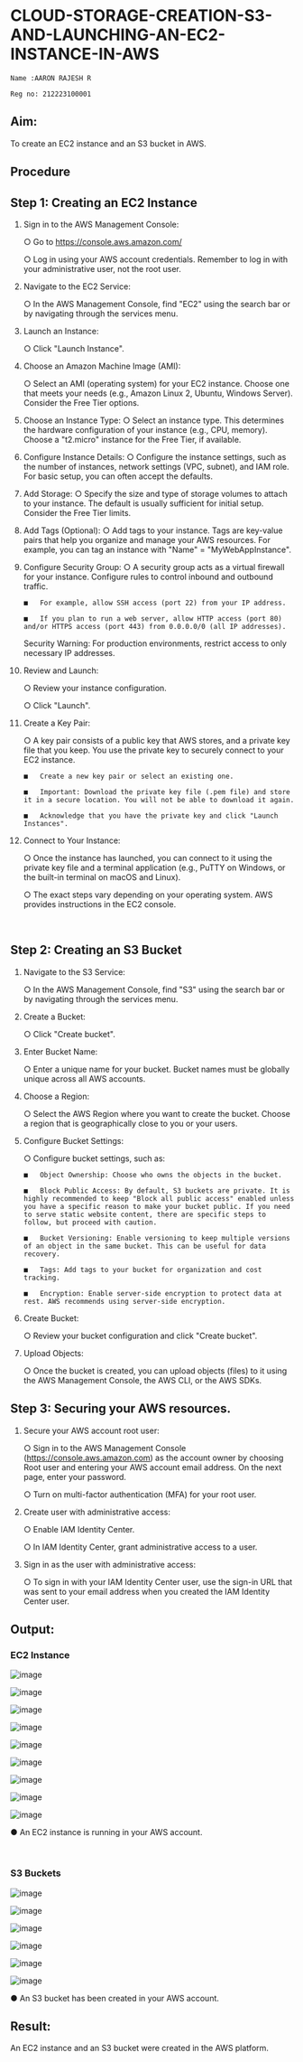 # CLOUD-STORAGE-CREATION-S3-AND-LAUNCHING-AN-EC2-INSTANCE-IN-AWS
~~~
Name :AARON RAJESH R

Reg no: 212223100001
~~~

## Aim:
To create an EC2 instance and an S3 bucket in AWS.
## Procedure
## Step 1: Creating an EC2 Instance
1.	Sign in to the AWS Management Console:

    ○	Go to https://console.aws.amazon.com/

    ○	Log in using your AWS account credentials. Remember to log in with your administrative user, not the root user.

2.	Navigate to the EC2 Service:

    ○	In the AWS Management Console, find "EC2" using the search bar or by navigating through the services menu.

3.	Launch an Instance:

    ○	Click "Launch Instance".

4.	Choose an Amazon Machine Image (AMI):

    ○	Select an AMI (operating system) for your EC2 instance. Choose one that meets your needs (e.g., Amazon Linux 2, Ubuntu, Windows Server). Consider the Free Tier options.

5.	Choose an Instance Type:
    ○	Select an instance type. This determines the hardware configuration of your instance (e.g., CPU, memory). Choose a "t2.micro" instance for the Free Tier, if available.

6.	Configure Instance Details:
    ○	Configure the instance settings, such as the number of instances, network settings (VPC, subnet), and IAM role. For basic setup, you can often accept the defaults.

7.	Add Storage:
    ○	Specify the size and type of storage volumes to attach to your instance. The default is usually sufficient for initial setup. Consider the Free Tier limits.

8.	Add Tags (Optional):
    ○	Add tags to your instance. Tags are key-value pairs that help you organize and manage your AWS resources. For example, you can tag an instance with "Name" = "MyWebAppInstance".

9.	Configure Security Group:
    ○	A security group acts as a virtual firewall for your instance. Configure rules to control inbound and outbound traffic.

        ■	For example, allow SSH access (port 22) from your IP address.

        ■	If you plan to run a web server, allow HTTP access (port 80) and/or HTTPS access (port 443) from 0.0.0.0/0 (all IP addresses). 

    Security Warning: For production environments, restrict access to only necessary IP addresses.

10.	Review and Launch:

    ○	Review your instance configuration.

    ○	Click "Launch".

11.	Create a Key Pair:

    ○	A key pair consists of a public key that AWS stores, and a private key file that you keep. You use the private key to securely connect to your EC2 instance.

        ■	Create a new key pair or select an existing one.

        ■	Important: Download the private key file (.pem file) and store it in a secure location. You will not be able to download it again.

        ■	Acknowledge that you have the private key and click "Launch Instances".

12.	Connect to Your Instance:

    ○	Once the instance has launched, you can connect to it using the private key file and a terminal application (e.g., PuTTY on Windows, or the built-in terminal on macOS and Linux).

    ○	The exact steps vary depending on your operating system. AWS provides instructions in the EC2 console.

<br>

## Step 2: Creating an S3 Bucket
1.	Navigate to the S3 Service:

    ○	In the AWS Management Console, find "S3" using the search bar or by navigating through the services menu.

2.	Create a Bucket:

    ○	Click "Create bucket".
3.	Enter Bucket Name:

    ○	Enter a unique name for your bucket. Bucket names must be globally unique across all AWS accounts.

4.	Choose a Region:

    ○	Select the AWS Region where you want to create the bucket. Choose a region that is geographically close to you or your users.

5.	Configure Bucket Settings:

    ○	Configure bucket settings, such as:

        ■	Object Ownership: Choose who owns the objects in the bucket.

        ■	Block Public Access: By default, S3 buckets are private. It is highly recommended to keep "Block all public access" enabled unless you have a specific reason to make your bucket public. If you need to serve static website content, there are specific steps to follow, but proceed with caution.

        ■	Bucket Versioning: Enable versioning to keep multiple versions of an object in the same bucket. This can be useful for data recovery.

        ■	Tags: Add tags to your bucket for organization and cost tracking.

        ■	Encryption: Enable server-side encryption to protect data at rest. AWS recommends using server-side encryption.

6.	Create Bucket:

    ○	Review your bucket configuration and click "Create bucket".

7.	Upload Objects:

    ○	Once the bucket is created, you can upload objects (files) to it using the AWS Management Console, the AWS CLI, or the AWS SDKs.

## Step 3: Securing your AWS resources.
1.	Secure your AWS account root user:

    ○	Sign in to the AWS Management Console (https://console.aws.amazon.com) as the account owner by choosing Root user and entering your AWS account email address. On the next page, enter your password.

    ○	Turn on multi-factor authentication (MFA) for your root user.

2.	Create user with administrative access:

    ○	Enable IAM Identity Center.

    ○	In IAM Identity Center, grant administrative access to a user.

3.	Sign in as the user with administrative access:

    ○	To sign in with your IAM Identity Center user, use the sign-in URL that was sent to your email address when you created the IAM Identity Center user.





## Output:
### EC2 Instance
![image](1.png)

![image](2.png)

![image](3.png)

![image](4.png)

![image](5.png)

![image](6.png)

![image](7.png)

![image](8.png)

![image](9.png)

●	An EC2 instance is running in your AWS account.


<br>

### S3 Buckets

![image](./s1.png)

![image](./s2.png)

![image](./s3.png)

![image](./s4.png)

![image](./s5.png)

![image](./s6.png)
 

 

 

 

 


●	An S3 bucket has been created in your AWS account.


## Result:
An EC2 instance and an S3 bucket were created in the AWS platform.




